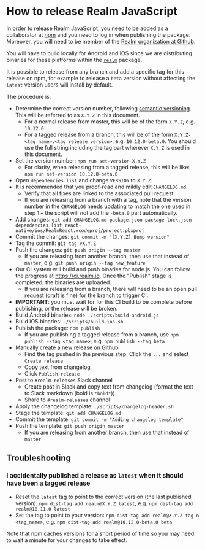 # How to release Realm JavaScript

In order to release Realm JavaScript, you need to be added as a collaborator at [npm](https://npmjs.com) and you need to log in when publishing the package. Moreover, you will need to be member of the [Realm organization at Github](https://github.com/realm).

You will have to build locally for Android and iOS since we are distributing binaries for these platforms within the [`realm`](https://www.npmjs.com/package/realm) package.

It is possible to release from any branch and add a specific tag for this release on npm, for example to release a `beta` version without affecting the `latest` version users will install by default.

The procedure is:

- Determine the correct version number, following [semantic versioning](https://semver.org/). This will be referred to as `X.Y.Z` in this document.
    - For a normal release from master, this will be of the form `X.Y.Z`, e.g. `10.12.0`
    - For a tagged release from a branch, this will be of the form `X.Y.Z-<tag name>.<tag release version>`, e.g. `10.12.0-beta.0`. You should use the full string including the tag part wherever `X.Y.Z` is used in this document.
- Set the version number: `npm run set-version X.Y.Z`
    - For clarity, when releasing from a tagged release, this will be like: `npm run set-version 10.12.0-beta.0`
- Open `dependencies.list` and change `VERSION` to `X.Y.Z`
- It is recommended that you proof-read and mildly edit `CHANGELOG.md`.
    - Verify that all fixes are linked to the associated pull request.
    - If you are releasing from a branch with a tag, note that the version number in the `CHANGELOG` needs updating to match the one used in step 1 – the script will not add the `-beta.0` part automatically.
- Add changes: `git add CHANGELOG.md package.json package-lock.json dependencies.list react-native/ios/RealmReact.xcodeproj/project.pbxproj`
- Commit the changes: `git commit -m "[X.Y.Z] Bump version"`
- Tag the commit: `git tag vX.Y.Z`
- Push the changes: `git push origin --tag master`
    - If you are releasing from another branch, then use that instead of `master`, e.g. `git push origin --tag new_feature`
- Our CI system will build and push binaries for node.js. You can follow the progress at https://ci.realm.io. Once the "Publish" stage is completed, the binaries are uploaded.
    - If you are releasing from a branch, there will need to be an open pull request (draft is fine) for the branch to trigger CI.
- **IMPORTANT**: you must wait for for this CI build to be complete before publishing, or the release will be broken.
- Build Android binaries: `node ./scripts/build-android.js`
- Build iOS binaries: `./scripts/build-ios.sh`
- Publish the package: `npm publish`
    - If you are publishing a tagged release from a branch, use `npm publish --tag <tag_name>`, e.g. `npm publish --tag beta`
- Manually create a new release on Github
    - Find the tag pushed in the previous step.  Click the `...` and select `Create release`
    - Copy text from changelog
    - Click `Publish release`
- Post to `#realm-releases` Slack channel
    - Create post in Slack and copy text from changelog (format the text to Slack markdown (bold is `*bold*`))
    - Share to `#realm-releases` channel
- Apply the changelog template: `./scripts/changelog-header.sh`
- Stage the template: `git add CHANGELOG.md`
- Commit the template: `git commit -m "Adding changelog template"`
- Push the template: `git push origin master`
    - If you are releasing from another branch, then use that instead of `master`

## Troubleshooting

### I accidentally published a release as `latest` when it should have been a tagged release

- Reset the `latest` tag to point to the correct version (the last published version): `npm dist-tag add realm@X.Y.Z latest`, e.g. `npm dist-tag add realm@10.11.0 latest`
- Set the tag to point to your version: `npm dist-tag add realm@X.Y.Z-tag.n <tag_name>`, e.g. `npm dist-tag add realm@10.12.0-beta.0 beta`

Note that npm caches versions for a short period of time so you may need to wait a minute for your changes to take effect.
